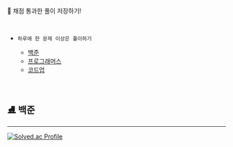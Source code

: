 🎈 채점 통과한 풀이 저장하기!

<br/>

* `하루에 한 문제 이상은 풀이하기`

    * [백준](https://www.acmicpc.net/)
    * [프로그래머스](https://programmers.co.kr/)
    * [코드업](https://codeup.kr/index.php)


<br/>

## ⛸ 백준
----
[![Solved.ac Profile](http://mazassumnida.wtf/api/v2/generate_badge?boj=tjswl950)](https://solved.ac/tjswl950/)

